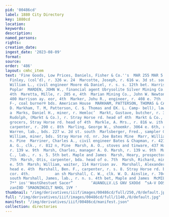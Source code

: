 ```yaml
---
pid: '00486cd'
label: 1880 City Directory
key: 1880cd
location: 
keywords: 
description: 
named_persons: 
rights: 
creation_date: 
ingest_date: '2023-08-09'
format: 
source: 
order: '486'
layout: cmhc_item
text: 'Fine Goods, Low Prices, Daniels, Fisher & Co.''s  MAR 255 MAR 5  Marchbanks,
  Finley, (col’d), r. 326 w. 24  Marcotte, Joseph, r. 616 w. 3d st. south  Marcy,
  William L., civil engineer Moore é& Daniel, r. s. s. 12th bet. Harrison ay, and
  Poplar  MARDEN, JOHN W., financial agent Ubrysolite Silver Mining Co., r. 123 e.
  4th  Maretta, Mille, r. 205 e, 4th  Marian Mining Co., John W. Newton, manager,
  400 Harrison ay. eor, 4th  Marker, Johu R., engineer, r. 408 e. 7th  Markham, Thomas
  F-, coal burner® bds. American House  MARKHAM, PATTERSON, THOMAS & CAMPBELL, (V.
  D. Markham, T. M, Patterson, C. $. Thomas and EK. L. Camp- bell), lawyers, 319 Harrison
  a  Marks, Daniel H., miner, r. Hemloc’  Markt, Gustave, butcher, r. 332 e. 8th  Markt,
  Rudolph, (Markt & Co.), r. Stray Horse rd. head of 4th  Markt & Co., (R. Markt),
  grocers, Stray Horse rd. head of 4th  Markle, A. Mrs., r. 816 w. ith  Marlin, George,
  carpenter, r. 200 c. 8th  Marling, George W., shoemkr. 3064 e. 6th, r. same  Marlow,
  Warren, lab., bds. 227 w. 2d st. south  Marlsberger, Fred., sampler Grant smelter  Maroney,
  William, miner, bds. Stray Horse rd. nr. Joe Bates Mine  Marr, William M., r. 618
  n. Pine  Marriner, Charles A., civil engineer Bates & Chapman, r. 421 @. 1th  Marsh,
  A. G., clk., r. 812 n, Pine  Marsh, A. O., stoves and tinware, 437 Harrison av.,
  r. 139 w. 9th  Marsh, Charles, manager A. O. Marsh, r. 139 w. 9th  Marsh, Charles
  C., lab., r. s. 5. 5th bet. Maple and James  Marsh, Heary, prospector, r. 138 w.
  7th  Marsh, Otis, carpenter, bda. head of o. 7th  Marsh, Richard, miner, r. 708
  e. 5th  Marsh; William, waiter, 114 Harrison av.  Marshall, Alexander, miner, r.
  head e. 4th  Marshall, Ben. F., carpenter, r. s. 8. Stray Horse rd. bet. Orange              »
  cor. 4th.           an sh Marshall, C. W., clk. W. D. Ainslie, r. 704 w. 3d st.
  south Marshall, James, lab., r. n. s. 4th bet, Maple and James  McMILLEN BROS,,
  7*° ios''WostGhestuet Sacer”        ‘AUANOLLV.LS GNV SXOOd  “sA-V DOSaBE pws INUZS0UD
  zanI0D ‘SMAONINGILT NHOL 1V¥ '
thumbnail: "/img/derivatives/iiif/images/00486cd/full/250,/0/default.jpg"
full: "/img/derivatives/iiif/images/00486cd/full/1140,/0/default.jpg"
manifest: "/img/derivatives/iiif/00486cd/manifest.json"
collection: directories
---
```

